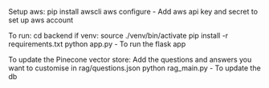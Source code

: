 Setup aws:
pip install awscli
aws configure - Add aws api key and secret to set up aws account

To run:
cd backend
if venv: source ./venv/bin/activate
pip install -r requirements.txt
python app.py - To run the flask app

To update the Pinecone vector store:
Add the questions and answers you want to customise in rag/questions.json
python rag_main.py - To update the db
